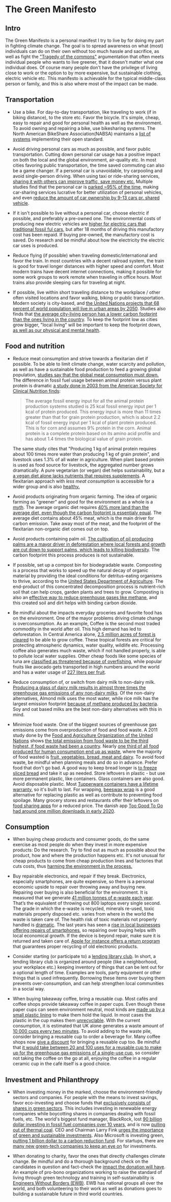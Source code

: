 # The Green Manifesto

## Intro

The Green Manifesto is a personal manifest I try to live by for doing my part in fighting climate change. The goal is to spread awareness on what (most) individuals can do on their own without too much hassle and sacrifice, as well as fight the ["Tragedy of the commons"](https://en.wikipedia.org/wiki/Tragedy_of_the_commons) argumentation that often meets individual people who wants to live greener, that it doesn't matter what one individual does. Of course many people don't have the privilege of living close to work or the option to by more expensive, but sustainable clothing, electric vehicle etc. This manifesto is  achievable for the typical middle-class person or family, and this is also where most of the impact can be made.

## Transportation

* Use a bike. For day-to-day transportation, like traveling to work (if in biking distance), to the store etc. Favor the bicycle. It's simple, cheap, easy to repair and good for personal health as well as the environment. To avoid owning and repairing a bike, use bikesharing systems. The North American BikeShare Association(NABSA) maintains a [list of systems](https://github.com/NABSA/gbfs/blob/master/systems.csv) implementing their open standard.

* Avoid driving personal cars as much as possible, and favor public transportation. Cutting down personal car usage has a positive impact on both the local and the global environment, air-quality etc. In most cities favoring public transportation, the time saved commuting can also be a game changer. If a personal car is unavoidable, try carpooling and avoid single-person driving. When using taxi or ride-sharing services, [sharing it with others can improve traffic, save money etc.](http://news.mit.edu/2016/how-ride-sharing-can-improve-traffic-save-money-and-help-environment-0104) Multiple studies find that the personal car is [parked ~95% of the time](https://www.reinventingparking.org/2013/02/cars-are-parked-95-of-time-lets-check.html), making car-sharing services lucrative for better utilization of personal vehicles, and even [reduce the amount of car ownership by 9-13 cars pr. shared vehicle](https://share-north.eu/2016/03/why-car-sharers-need-fewer-cars/).

* If it isn't possible to live without a personal car, choose electric if possible, and preferably a pre-owned one. The environmental costs of producing new electric vehicles are [higher for electric cars that traditional fossil ful cars](https://www.ucsusa.org/clean-vehicles/electric-vehicles/life-cycle-ev-emissions#.XFHbjs9Kjfb), but after 18 months of driving this manufactory cost has been repaid. If buying pre-owned, the manufactory cost is saved. Do research and be mindful about how the electricity the electric car uses is produced.

* Reduce flying (if possible) when traveling domestic/international and favor the train. In most countries with a decent railroad system, the train is good for travel longer distances with higher speed and comfort. Most modern trains have decent internet connections, making it possible for some work groups to work remote when traveling in office hours. Most trains also provide sleeping cars for traveling at night.

* If possible, live within short traveling distance to the workplace / other often visited locations and favor walking, biking or public transportation. Modern society is city-based, and [the United Nations projects that 68 percent of world population will live in urban areas by 2050](https://phys.org/news/2018-05-percent-world-population-urban-areas.html). Studies also finds that [the average city-living person has a lower carbon footprint than the ones living in the country](https://www.livescience.com/13772-city-slicker-country-bumpkin-smaller-carbon-footprint.html). To keep the footprint low as cities grow bigger, "local living" will be important to keep the footprint down, [as well as our physical and mental health](http://time.com/9912/10-things-your-commute-does-to-your-body/).

## Food and nutrition

* Reduce meat consumption and strive towards a flexitarian diet if possible. To be able to limit climate change, water scarcity and pollution, as well as have a sustainable food production to feed a growing global population, [studies say that the global meat consumption must down.](https://www.nature.com/articles/s41586-018-0594-0.epdf?referrer_access_token=aHzjao37AXq8oXPutRs8dtRgN0jAjWel9jnR3ZoTv0M2ZckU8PFAjFp2beHrcOXhMGtzE8nzrDqubMx9ONW9UA5zVO6AEIZau) The difference in fossil fuel usage between animal protein versus plant protein is dramatic [a study done in 2003 from the American Society for Clinical Nutrition finds](https://academic.oup.com/ajcn/article/78/3/660S/4690010):

    > The average fossil energy input for all the animal protein production systems studied is 25 kcal fossil energy input per 1 kcal of protein produced. This energy input is more than 11 times greater than that for grain protein production, which is about 2.2 kcal of fossil energy input per 1 kcal of plant protein produced. This is for corn and assumes 9% protein in the corn. Animal protein is a complete protein based on its amino acid profile and has about 1.4 times the biological value of grain protein.

    The same study cites that "Producing 1 kg of animal protein requires about 100 times more water than producing 1 kg of grain protein", and livestock uses 1.3% of all water in agriculture. When plant based protein is used as food source for livestock, the aggregated number grows dramatically.
    A pure vegetarian (or vegan) diet helps sustainability, but a [a vegan diet alone lacks nutrients that requires supplements](https://www.researchgate.net/publication/318135128_The_impact_of_vegan_diet_on_health_and_growth_of_children_and_adolescents_-_Literature_review). A flexitarian approach with _less meat consumption_ is accessible for a wider group and is also [healthy.](https://nutritionstudies.org/research-confirms-a-plant-based-diet-can-help-you-live-longer/)  

* Avoid products originating from organic farming. The idea of organic farming as "greener" and good for the environment as a whole is a [myth](https://theness.com/neurologicablog/index.php/organic-farming-is-bad-for-the-environment/). The average organic diet requires [40% more land than the average diet, even though the carbon footprint is essentialy equal](https://www.sciencedirect.com/science/article/pii/S0959652617309666). The average diet contains about 45% meat, which is the main driver for carbon emission. Take away most of the meat, and the footprint of the flexitarian non-organic diet comes out on top.

* Avoid products containing palm oil. [The cultivation of oil producing palms are a mayor driver in deforestation where local forests and growth are cut down to support palms, which leads to killing biodiversity](http://ec.europa.eu/environment/forests/pdf/palm_oil_study_kh0218208enn_new.pdf). The carbon footprint this process produces is not sustainable.

* If possible, set up a compost bin for biodegradable waste. Composting is a process that works to speed up the natural decay of organic material by providing the ideal conditions for detritus-eating organisms to thrive, according to the [United States Department of Agriculture](https://www.nrcs.usda.gov/wps/portal/nrcs/detail/national/newsroom/features/?cid=nrcs143_023537). The end-product of this concentrated decomposition process is nutrient-rich soil that can help crops, garden plants and trees to grow. Composting is also an [effective way to reduce greenhouse gases like methane](https://www.tandfonline.com/doi/abs/10.1080/1065657X.1996.10701842), and this created soil and dirt helps with binding carbon dioxide.

* Be mindful about the impacts everyday groceries and favorite food has on the environment. One of the mayor problems driving climate change is overconsumption. As an example, Coffee is the second most traded commodity in the world after oil. This high demand has led to deforestation. In Central America alone, [2.5 million acres of forest is cleared](https://www.sustainablebusinesstoolkit.com/environmental-impact-coffee-trade/) to be able to grow coffee. These tropical forests are critical for protecting atmospheric dynamics, water quality, wildlife etc. Processing coffee also generates much waste, which if not handled properly, is able to pollute local water supplies. Other cheap foods like some species of tuna are [classified as threatened because of overfishing](https://ocean.si.edu/ocean-life/fish/tunas-and-marlins-officially-classified-threatened), while popular fruits like avocado gets transported in high numbers around the world and has a water usage of [227 liters per fruit](https://waterfootprint.org/en/about-us/news/news/grace-launches-new-water-footprint-calculator/).

* Reduce consumption of, or switch from dairy milk to non-dairy milk. [Producing a glass of dairy milk results in almost three times the greenhouse gas emissions of any non-dairy milks](https://ora.ox.ac.uk/objects/uuid:b0b53649-5e93-4415-bf07-6b0b1227172f/download_file?file_format=pdf&safe_filename=Reducing_foods_environment_impacts_Science%2B360%2B6392%2B987%2B-%2BAccepted%2BManuscript.pdf&type_of_work=Journal+article). Of the non-dairy alternatives, Almond milk uses the most water, while rice milk has the largest emission footprint [because of methane produced by bacteria](https://www.ipcc-nggip.iges.or.jp/public/gl/guidelin/ch4ref5.pdf). Soy and oat based milks are the best non-dairy alternatives with this in mind.

* Minimize food waste. One of the biggest sources of greenhouse gas emissions come from overproduction of food and food waste. A 2011 study done by the [Food and Agriculture Organization of the United Nations](http://www.fao.org/home/en/) shows [the total emission from food waste to be the third highest, if food waste had been a country](http://www.fao.org/3/a-bb144e.pdf). Nearly [one third of all food produced for human consumption end up as waste](https://www.sciencedirect.com/science/article/pii/S0959652618303366), where the majority of food wasted is [fruit, vegetables, bread, meat and dairy](https://www.rubicon.com/blog/food-waste-facts/). To avoid food waste, be mindful when planning meals and do so in advance. Prefer food that don't go bad. A good way to keep bread longer is [to freeze sliced bread](https://www.theguardian.com/environment/2018/mar/14/toast-bread-straight-from-the-freezer-to-avoid-waste-campaign-urges) and take it up as needed. Store leftovers in plastic - but use more permanent plastic, like containers. Glass containers are also good. Avoid disposable plastic. Most [Tupperware containers have a lifetime warranty](https://www.tupperwareindia.com/help/lifetime-warranty), so it's built to last. For wrapping, [beeswax wrap](https://www.researchgate.net/publication/320419125_The_anti-microbial_effect_of_food_wrap_containing_beeswax_products) is a good alternative for replacing plastic as well as contribute to preventing food spoilage. Many grocery stores and restaurants offer their leftovers on [food sharing apps](https://foodtank.com/news/2018/09/apps-preventing-food-waste/) for a reduced price. The danish app [Too Good To Go had around one million downloads in early 2020](https://e24.no/naeringsliv/i/naJyXL/en-million-nordmenn-har-lastet-ned-appen-naa-skal-den-lanseres-i-usa).  

## Consumption

* When buying cheap products and consumer goods, do the same exercise as most people do when they invest in more expensive products: Do the research. Try to find out as much as possible about the product, how and where the production happens etc. It's not unusual for cheap products to come from cheap production lines and factories that cuts costs, thus [harming the environment in the process.](https://phys.org/news/2016-02-affects-environment.html)

* Buy repairable electronics, and repair if they break. Electronics, especially smartphones, are quite expensive, so there is a personal economic upside to repair over throwing away and buying new. Repairing over buying is also beneficial for the environment. It is measured that we generate [41 million tonnes of e-waste each year](http://i.unu.edu/media/ias.unu.edu-en/news/7916/Global-E-waste-Monitor-2014-small.pdf). That’s the equivalent of throwing out 800 laptops every single second. The grade in which the e-waste is recycled, minerals re-used, toxic materials properly disposed etc. varies from where in the world the waste is taken care of. The health risk of toxic materials not properly handled is [dramatic](https://www.sciencedirect.com/science/article/abs/pii/S0195925509001486). The last years has seen a [rise in local businesses offering repairs of smartphones](https://www.google.com/url?sa=t&rct=j&q=&esrc=s&source=web&cd=10&ved=2ahUKEwj3tb_kpYLhAhUDyaYKHZ8PBcIQFjAJegQIBxAC&url=https%3A%2F%2Fwww.mdpi.com%2F1996-1073%2F12%2F3%2F498%2Fpdf&usg=AOvVaw1d8HfjXO_3_RediOJaVgAu), so repairing over buying helps with local economical growth. If the device is beyond repair, make sure it is returned and taken care of. [Apple for instance offers a return program](https://www.apple.com/recycling/nationalservices/) that guarantees proper recycling of old electronic products.

* Consider starting (or participate to) a [lending library club](https://lendinglibrary.club/). In short, a lending library club is organized around people (like a neighborhood, your workplace etc.) keeping inventory of things that can be lent out for a optional length of time. Examples are tools, party equipment or other things that is used infrequently. Borrowing these items over buying them prevents over-consumption, and can help strengthen local communities in a social way.

* When buying takeaway coffee, bring a reusable cup. Most cafés and coffee shops provide takeaway coffee in paper cups. Even though these paper cups can seem environment neutral, most kinds are [made up by a small plastic lining](https://www.youtube.com/watch?v=vFXznoNqRfo) to make them hold the liquid. In most cases the plastic in the cup makes them [unrecyclable](https://recyclecoach.com/residents/blog/why-cant-you-recycle-paper-coffee-cups). With the current consumption, it is estimated that UK alone generates a waste amount of  [10 000 cups every two minutes](https://www.bbc.com/news/magazine-36882799). To avoid adding to the waste pile, consider bringing a reusable cup to order a beverage for. Many coffee shops now [give a discount](https://www.telegraph.co.uk/money/consumer-affairs/coffee-shops-will-offer-50pc-discount-reusing-cup/) for bringing a reusable cup too. Be mindful that [it would take between 20 and 100 uses for a reusable cup to make up for the greenhouse gas emissions of a single-use cup](http://www.anthropocenemagazine.org/2017/07/reusable-or-disposable-which-coffee-cup-has-a-smaller-footprint/), so consider not taking the coffee on the go at all, enjoying the coffee in a regular ceramic cup in the café itself is a good choice.

## Investment and Philanthropy

* When investing money in the marked, choose the environment-friendly sectors and companies. For people with the means to invest savings, favor eco-investing and choose funds that [exclusively consists of shares in green sectors](https://www.nasdaq.com/solutions/green-equity-indexes). This includes investing in renewable energy companies while boycotting shares in companies dealing with fossil fuels, etc. The world's biggest fund manager, BlackRock, lost [90 billion dollar investing in fossil fuel companies over 10 years](https://www.theguardian.com/environment/2019/jul/31/blackrock-lost-90bn-investing-in-fossil-fuel-companies-report-finds), and is now [pulling out of thermal coal](https://www.eco-business.com/news/as-investment-giant-blackrock-pulls-back-from-coal-activists-urge-the-same-for-biomass-energy/). CEO and Chairman Larry Fink [urges the importance of green and sustainable investments](https://www.blackrock.com/us/individual/larry-fink-ceo-letter). Also Microsoft is investing green, [putting 1 billion dollar to a carbon reduction fund](https://www.greenbiz.com/article/microsofts-quest-go-carbon-negative-inspires-1b-fund). For startups, there are [many new green-tech companies to keep an eye on](https://www.eu-startups.com/2019/03/10-european-cleantech-startups-innovating-for-a-more-sustainable-future/) for investments.

* When donating to charity, favor the ones that directly challenges climate change. Be mindful and do a thorough background check on the candidates in question and fact-check the [impact the donation will have](https://www.givewell.org/). An example of pro-bono organizations working to raise the standard of living through green technology and training in self-sustainability is [Engineers Without Borders (EWB)](http://www.ewb-international.org/). EWB has national groups all over the world, and both volunteering to their work as well as donations goes to building a sustainable future in third world countries.
